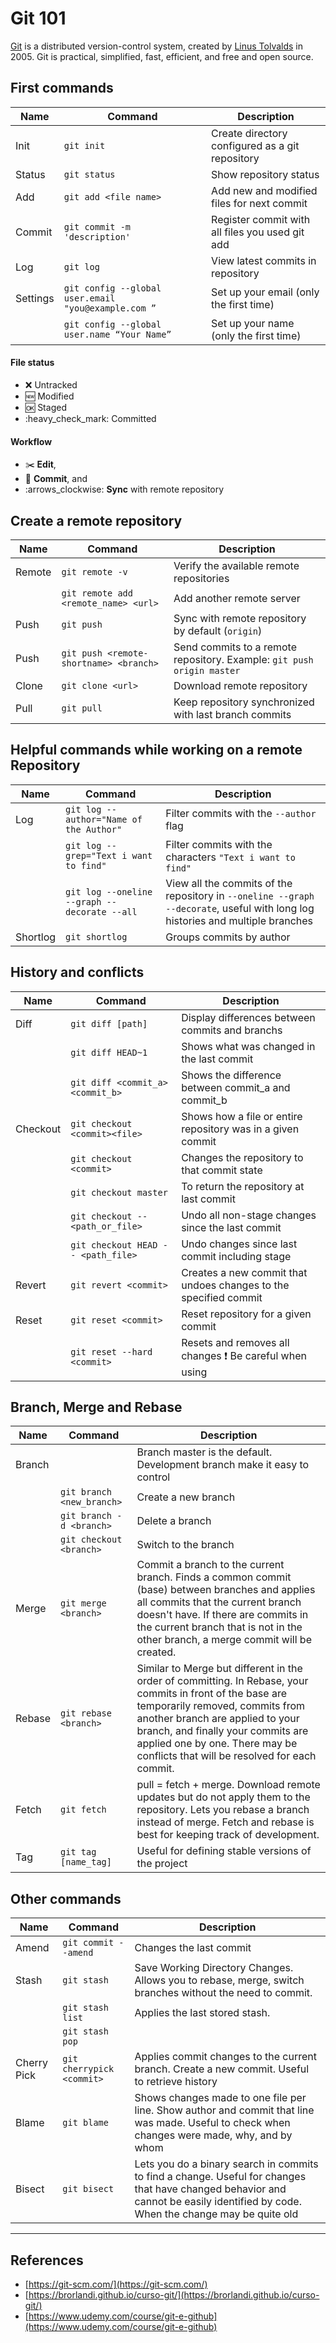 # Git 101

[Git](https://git-scm.com/) is a distributed version-control system, created by [Linus Tolvalds](https://en.wikipedia.org/wiki/Linus_Torvalds) in 2005. Git is practical, simplified, fast, efficient, and free and open source. 

## First commands

| Name     	| Command                                              	| Description                                     	|
|----------	|------------------------------------------------------	|-------------------------------------------------	|
| Init     	| `git init`                                           	| Create directory configured as a git repository 	|
| Status   	| `git status`                                         	| Show repository status                          	|
| Add      	| `git add <file name>`                                	| Add new and modified files for next commit      	|
| Commit   	| `git commit -m 'description'`                        	| Register commit with all files you used git add 	|
| Log      	| `git log`                                            	| View latest commits in repository               	|
| Settings 	| `git config --global user.email "you@example.com ”` 	| Set up your email (only the first time)            	|
|          	| `git config --global user.name “Your Name”`          	| Set up your name (only the first time)              	|

#### File status

* :x: Untracked 
* :new: Modified 
* :ok: Staged 
* :heavy\_check\_mark: Committed

#### Workflow 

* :scissors: **Edit**,
* :memo: **Commit**, and 
* :arrows\_clockwise: **Sync** with remote repository

## Create a remote repository

| Name   	| Command                        	| Description                                	|
|--------	|--------------------------------	|--------------------------------------------	|
| Remote 	| `git remote -v`                	| Verify the available remote repositories                       	|
|        	| `git remote add <remote_name> <url>` 	| Add another remote server                  	|
| Push   	|  `git push`                     	| Sync with remote repository by default (`origin`)                	|
| Push       	| `git push <remote-shortname> <branch>`      	| Send commits to a remote repository. Example: `git push origin master`   |
| Clone    	| `git clone <url>`             	| Download remote repository                                  	|
| Pull     	| `git pull`                    	| Keep repository synchronized with last branch commits       	|


## Helpful commands while working on a remote Repository

| Name        	| Command                   	| Description                                                                                                                                                                      	|
|-------------	|---------------------------	|----------------------------------------------------------------------------------------------------------------------------------------------------------------------------------	|
| Log       	| `git log --author="Name of the Author"`      	| Filter commits with the `--author` flag  |
|              	| `git log --grep="Text i want to find"`      	| Filter commits with the characters `"Text i want to find"`   |
|       	| `git log --oneline --graph --decorate --all`                                            	| View all the commits of the repository in `--oneline --graph --decorate`, useful with long log histories and multiple branches               	|
| Shortlog       	| `git shortlog`      	| Groups commits by author  |


## History and conflicts

| Name     	| Command                       	| Description                                                 	|
|----------	|-------------------------------	|-------------------------------------------------------------	|
| Diff        	| `git diff [path]` 	| Display differences between commits and branchs           	|
|             	| `git diff HEAD~1` 	| Shows what was changed in the last commit                 	|
|             	| `git diff <commit_a> <commit_b>` 	| Shows the difference between commit_a and commit_b                 	|
| Checkout 	| `git checkout <commit><file>` 	| Shows how a file or entire repository was in a given commit 	|
|          	| `git checkout <commit>`       	| Changes the repository to that commit state                 	|
|          	| `git checkout master`         	| To return the repository at last commit                     	|
|        	| `git checkout -- <path_or_file>`   	| Undo all non-stage changes since the last commit                   	|
|        	| `git checkout HEAD -- <path_file>` 	| Undo changes since last commit including stage                     	|
| Revert 	| `git revert <commit>`              	| Creates a new commit that undoes changes to the specified commit   	|
| Reset  	| `git reset <commit>`               	| Reset repository for a given commit                                	|
|        	| `git reset --hard <commit>`        	| Resets and removes all changes :exclamation: Be careful when using 	|

## Branch, Merge and Rebase

| Name   	| Command                   	| Description                                                                                                                                                                                                                                                                                             	|
|--------	|---------------------------	|---------------------------------------------------------------------------------------------------------------------------------------------------------------------------------------------------------------------------------------------------------------------------------------------------------	|
| Branch 	|                           	| Branch master is the default. Development branch make it easy to control                                                                                                                                                                                                                                	|
|        	| `git branch <new_branch>` 	| Create a new branch                                                                                                                                                                                                                                                                                     	|
|        	| `git branch -d <branch>`  	| Delete a branch                                                                                                                                                                                                                                                                                         	|
|        	| `git checkout <branch>`   	| Switch to the branch                                                                                                                                                                                                                                                                                    	|
| Merge  	| `git merge <branch>`      	| Commit a branch to the current branch. Finds a common commit (base) between branches and applies all commits that the current branch doesn't have. If there are commits in the current branch that is not in the other branch, a merge commit will be created.                                          	|
| Rebase 	| `git rebase <branch>`     	| Similar to Merge but different in the order of committing. In Rebase, your commits in front of the base are temporarily removed, commits from another branch are applied to your branch, and finally your commits are applied one by one. There may be conflicts that will be resolved for each commit. 	|
| Fetch  	| `git fetch`               	| pull = fetch + merge. Download remote updates but do not apply them to the repository. Lets you rebase a branch instead of merge. Fetch and rebase is best for keeping track of development.                                                                                                            	|
| Tag    	| `git tag [name_tag]`      	| Useful for defining stable versions of the project                        |                                                                                          

## Other commands

| Name        	| Command                   	| Description                                                                                                                                                                      	|
|-------------	|---------------------------	|----------------------------------------------------------------------------------------------------------------------------------------------------------------------------------	|
| Amend       	| `git commit --amend`      	| Changes the last commit                                                                                                                                                          	|
| Stash       	| `git stash`               	| Save Working Directory Changes. Allows you to rebase, merge, switch branches without the need to commit.                                                                         	|
|             	| `git stash list`          	| Applies the last stored stash.                                                                                                                                                   	|
|             	| `git stash pop`           	|                                                                                                                                                                                  	|
| Cherry Pick 	| `git cherrypick <commit>` 	| Applies commit changes to the current branch. Create a new commit. Useful to retrieve history                                                                                    	|
| Blame       	| `git blame`               	| Shows changes made to one file per line. Show author and commit that line was made. Useful to check when changes were made, why, and by whom                                     	|
| Bisect      	| `git bisect`              	| Lets you do a binary search in commits to find a change. Useful for changes that have changed behavior and cannot be easily identified by code. When the change may be quite old 	|


---

## References

* [https://git-scm.com/](https://git-scm.com/)
* [https://brorlandi.github.io/curso-git/](https://brorlandi.github.io/curso-git/)
* [https://www.udemy.com/course/git-e-github](https://www.udemy.com/course/git-e-github)


